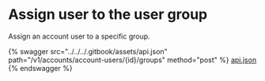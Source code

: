 # Assign user to the user group

Assign an account user to a specific group.

{% swagger src="../../../.gitbook/assets/api.json" path="/v1/accounts/account-users/{id}/groups" method="post" %}
[api.json](../../../.gitbook/assets/api.json)
{% endswagger %}
